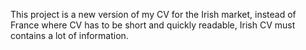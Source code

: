 This project is a new version of my CV for the Irish market, instead of France where CV has to be short and quickly readable, Irish CV must contains a lot of information.
